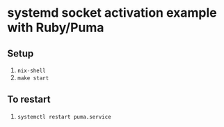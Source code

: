# systemd socket activation example with Ruby/Puma

## Setup
1. `nix-shell`
2. `make start`

## To restart
1. `systemctl restart puma.service`
